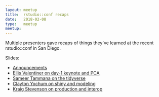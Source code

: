```yaml
---
layout: meetup
title:  rstudio::conf recaps
date:   2018-02-08
type:   meetup
meetup: 
---
```


Multiple presenters gave recaps of things they've learned at the recent rstudio::conf in San Diego.

Slides:
- [Announcements](https://cdn.rawgit.com/AnnArborRUserGroup/Presentations/d8ad1771f0ddcca6449dc24bfdb0b478306dc408/2018-02/announcements/announcements.html)
- [Ellis Valentiner on day-1 keynote and PCA](https://cdn.rawgit.com/AnnArborRUserGroup/Presentations/d8ad1771f0ddcca6449dc24bfdb0b478306dc408/2018-02/ellis/slides.html)
- [Sameer Tammana on the tidyverse](https://cdn.rawgit.com/sameer-t/rstudio_conf_tidy/7e33b7ccf6b010fbd230893976d471843743ec49/rstudio_conf_tidydeck.html)
- [Clayton Yochum on shiny and modeling](https://cdn.rawgit.com/ClaytonJY/rstudioconf-2018-recaps/94105df3269fd8934547b85521909e0c3564eb5b/aarug/aarug.html)
- [Kraig Stevenson on production and interop](https://cdn.rawgit.com/AnnArborRUserGroup/Presentations/d8ad1771f0ddcca6449dc24bfdb0b478306dc408/2018-02/prod-interop/rstudio-conf-2018-prod-interop.html)



